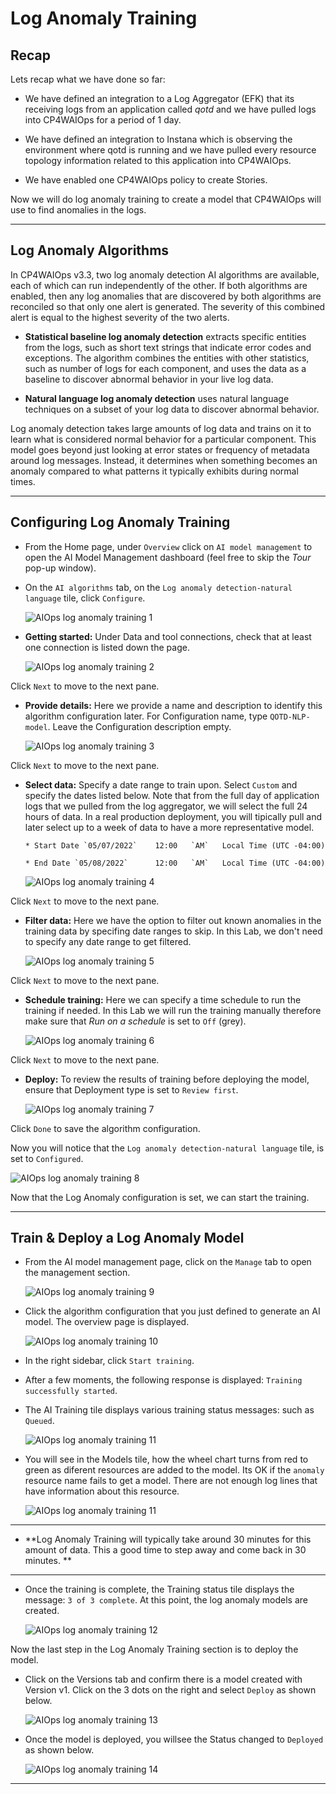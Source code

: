 # Log Anomaly Training



## Recap

Lets recap what we have done so far:

* We have defined an integration to a Log Aggregator (EFK) that its receiving logs from an application called *qotd* and we have pulled logs into CP4WAIOps for a period of 1 day.

* We have defined an integration to Instana which is observing the environment where qotd is running and we have pulled every resource topology information related to this application into CP4WAIOps.

* We have enabled one CP4WAIOps policy to create Stories.

Now we will do log anomaly training to create a model that CP4WAIOps will use to find anomalies in the logs.

---

## Log Anomaly Algorithms


In CP4WAIOps v3.3, two log anomaly detection AI algorithms are available, each of which can run independently of the other. If both algorithms are enabled, then any log anomalies that are discovered by both algorithms are reconciled so that only one alert is generated. The severity of this combined alert is equal to the highest severity of the two alerts.

* **Statistical baseline log anomaly detection** extracts specific entities from the logs, such as short text strings that indicate error codes and exceptions. The algorithm combines the entities with other statistics, such as number of logs for each component, and uses the data as a baseline to discover abnormal behavior in your live log data.

* **Natural language log anomaly detection** uses natural language techniques on a subset of your log data to discover abnormal behavior.

Log anomaly detection takes large amounts of log data and trains on it to learn what is considered normal behavior for a particular component. This model goes beyond just looking at error states or frequency of metadata around log messages. Instead, it determines when something becomes an anomaly compared to what patterns it typically exhibits during normal times.


---

## Configuring Log Anomaly Training

* From the Home page, under `Overview` click on `AI model management` to open the AI Model Management dashboard (feel free to skip the *Tour* pop-up window).

* On the `AI algorithms` tab, on the `Log anomaly detection-natural language` tile, click `Configure`.

   ![AIOps log anomaly training 1](./images/aiops-log-anomaly-training-1a.png)

* **Getting started:** Under Data and tool connections, check that at least one connection is listed down the page.

   ![AIOps log anomaly training 2](./images/aiops-log-anomaly-training-2.png)

Click `Next` to move to the next pane.

* **Provide details:** Here we provide a name and description to identify this algorithm configuration later. For Configuration name, type `QOTD-NLP-model`. Leave the Configuration description empty. 

   ![AIOps log anomaly training 3](./images/aiops-log-anomaly-training-3.png)

Click `Next` to move to the next pane.

* **Select data:** Specify a date range to train upon. Select `Custom` and specify the dates listed below. Note that from the full day of application logs that we pulled from the log aggregator, we will select the full 24 hours of data. In a real production deployment, you will tipically pull and later select up to a week of data to have a more representative model. 

      * Start Date `05/07/2022`    12:00   `AM`   Local Time (UTC -04:00)

      * End Date `05/08/2022`      12:00   `AM`   Local Time (UTC -04:00)

   ![AIOps log anomaly training 4](./images/aiops-log-anomaly-training-4.png)

Click `Next` to move to the next pane.

* **Filter data:** Here we have the option to filter out known anomalies in the training data by specifing date ranges to skip. In this Lab, we don't need to specify any date range to get filtered. 

   ![AIOps log anomaly training 5](./images/aiops-log-anomaly-training-5.png)

Click `Next` to move to the next pane.

* **Schedule training:** Here we can specify a time schedule to run the training if needed. In this Lab we will run the training manually therefore make sure that *Run on a schedule* is set to `Off` (grey).

   ![AIOps log anomaly training 6](./images/aiops-log-anomaly-training-6.png)

Click `Next` to move to the next pane.

* **Deploy:** To review the results of training before deploying the model, ensure that Deployment type is set to `Review first`.

   ![AIOps log anomaly training 7](./images/aiops-log-anomaly-training-7.png)

Click `Done` to save the algorithm configuration.

Now you will notice that the `Log anomaly detection-natural language` tile, is set to `Configured`.

   ![AIOps log anomaly training 8](./images/aiops-log-anomaly-training-8.png)




Now that the Log Anomaly configuration is set, we can start the training.


---

## Train & Deploy a Log Anomaly Model

* From the AI model management page, click on the `Manage` tab to open the management section.

    ![AIOps log anomaly training 9](./images/aiops-log-anomaly-training-9.png)

* Click the algorithm configuration that you just defined to generate an AI model. The overview page is displayed.

   ![AIOps log anomaly training 10](./images/aiops-log-anomaly-training-10.png)

* In the right sidebar, click `Start training`.

* After a few moments, the following response is displayed: `Training successfully started`.

* The AI Training tile displays various training status messages: such as `Queued`.

     ![AIOps log anomaly training 11](./images/aiops-log-anomaly-training-11.png)


* You will see in the Models tile, how the wheel chart turns from red to green as diferent resources are added to the model. Its OK if the `anomaly` resource name fails to get a model. There are not enough log lines that have information about this resource. 

     ![AIOps log anomaly training 11](./images/aiops-log-anomaly-training-11a.png)

---

* **Log Anomaly Training will typically take around 30 minutes for this amount of data. This a good time to step away and come back in 30 minutes. **

---

* Once the training is complete, the Training status tile displays the message: `3 of 3 complete`. At this point, the log anomaly models are created.

   ![AIOps log anomaly training 12](./images/aiops-log-anomaly-training-12.png)


Now the last step in the Log Anomaly Training section is to deploy the model. 

* Click on the Versions tab and confirm there is a model created with Version v1. Click on the 3 dots on the right and select `Deploy` as shown below.

   ![AIOps log anomaly training 13](./images/aiops-log-anomaly-training-13.png)

* Once the model is deployed, you willsee the Status changed to `Deployed` as shown below.

   ![AIOps log anomaly training 14](./images/aiops-log-anomaly-training-14.png)

---


